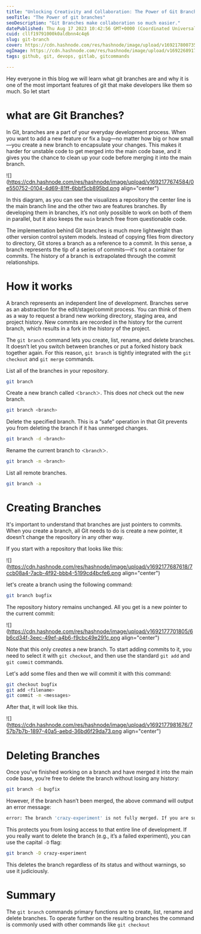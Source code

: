 ```yaml
---
title: "Unlocking Creativity and Collaboration: The Power of Git Branches"
seoTitle: "The Power of git branches"
seoDescription: "Git Branches make collaboration so much easier."
datePublished: Thu Aug 17 2023 10:42:56 GMT+0000 (Coordinated Universal Time)
cuid: cllf19791000k0aldbnn4c4q6
slug: git-branch
cover: https://cdn.hashnode.com/res/hashnode/image/upload/v1692178007350/4bf05936-a26d-42bd-bc50-4fa5fa261d20.png
ogImage: https://cdn.hashnode.com/res/hashnode/image/upload/v1692268917692/47e73ee5-91ac-41bb-aa18-bf41fd40626e.png
tags: github, git, devops, gitlab, gitcommands

---
```


Hey everyone in this blog we will learn what git branches are and why it is one of the most important features of git that make developers like them so much. So let start

# what are Git Branches?

In Git, branches are a part of your everyday development process. When you want to add a new feature or fix a bug—no matter how big or how small—you create a new branch to encapsulate your changes. This makes it harder for unstable code to get merged into the main code base, and it gives you the chance to clean up your code before merging it into the main branch.

![](https://cdn.hashnode.com/res/hashnode/image/upload/v1692177674584/0e550752-0104-4d69-81ff-6bbf5cb895bd.png align="center")

In this diagram, as you can see the visualizes a repository the center line is the main branch line and the other two are features branches. By developing them in branches, it’s not only possible to work on both of them in parallel, but it also keeps the `main` branch free from questionable code.

The implementation behind Git branches is much more lightweight than other version control system models. Instead of copying files from directory to directory, Git stores a branch as a reference to a commit. In this sense, a branch represents the tip of a series of commits—it's not a container for commits. The history of a branch is extrapolated through the commit relationships.

# How it works

A branch represents an independent line of development. Branches serve as an abstraction for the edit/stage/commit process. You can think of them as a way to request a brand new working directory, staging area, and project history. New commits are recorded in the history for the current branch, which results in a fork in the history of the project.

The `git branch` command lets you create, list, rename, and delete branches. It doesn’t let you switch between branches or put a forked history back together again. For this reason, `git branch` is tightly integrated with the `git checkout` and `git merge` commands.

List all of the branches in your repository.

```bash
git branch
```

Create a new branch called `＜branch＞`. This does *not* check out the new branch.

```bash
git branch <branch>
```

Delete the specified branch. This is a “safe” operation in that Git prevents you from deleting the branch if it has unmerged changes.

```bash
git branch -d <branch>
```

Rename the current branch to `＜branch＞`.

```bash
git branch -m <branch>
```

List all remote branches. 

```bash
git branch -a
```

# Creating Branches

It's important to understand that branches are just pointers to commits. When you create a branch, all Git needs to do is create a new pointer, it doesn’t change the repository in any other way.

If you start with a repository that looks like this:

![](https://cdn.hashnode.com/res/hashnode/image/upload/v1692177687618/7ccb08a4-7acb-4f92-bbb4-5199cd4bcfe6.png align="center")

let's create a branch using the following command:

```bash
git branch bugfix
```

The repository history remains unchanged. All you get is a new pointer to the current commit:

![](https://cdn.hashnode.com/res/hashnode/image/upload/v1692177701805/6b6cd34f-3eec-49ef-a4b6-f9cbc49e291c.png align="center")

Note that this only *creates* a new branch. To start adding commits to it, you need to select it with `git checkout`, and then use the standard `git add` and `git commit` commands. 

Let's add some files and then we will commit it with this command:

```bash
git checkout bugfix
git add <filename>
git commit -m <messages>
```

After that, it will look like this.

![](https://cdn.hashnode.com/res/hashnode/image/upload/v1692177981676/757b7b7b-1897-40a5-aebd-36bd6f29da73.png align="center")

# Deleting Branches

Once you’ve finished working on a branch and have merged it into the main code base, you’re free to delete the branch without losing any history:

```bash
git branch -d bugfix
```

However, if the branch hasn’t been merged, the above command will output an error message:

```bash
error: The branch 'crazy-experiment' is not fully merged. If you are sure you want to delete it, run 'git branch -D crazy-experiment'.
```

This protects you from losing access to that entire line of development. If you really want to delete the branch (e.g., it’s a failed experiment), you can use the capital `-D` flag:

```bash
git branch -D crazy-experiment
```

This deletes the branch regardless of its status and without warnings, so use it judiciously.

# Summary

The `git branch` commands primary functions are to create, list, rename and delete branches. To operate further on the resulting branches the command is commonly used with other commands like `git checkout`